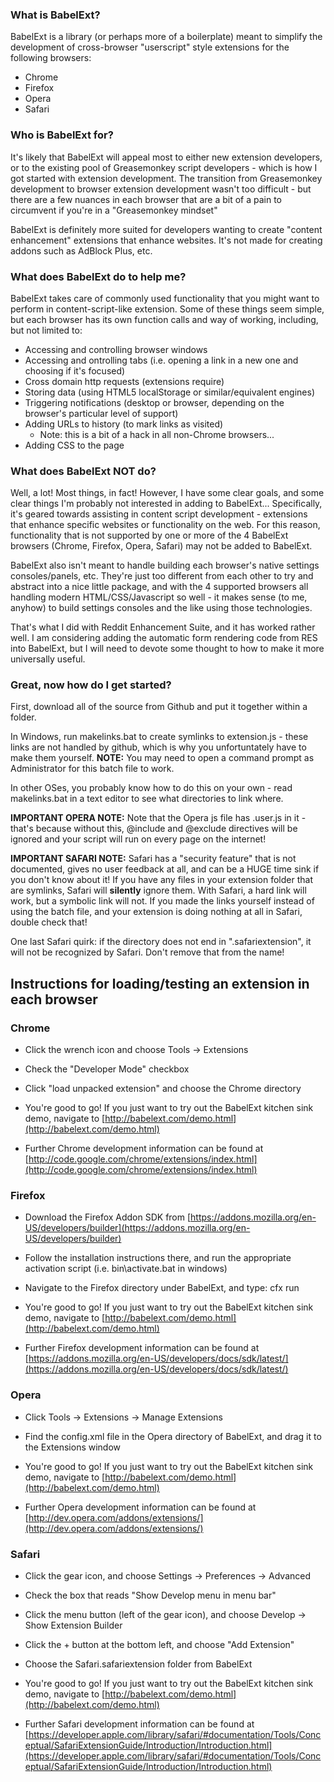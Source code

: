 ### What is BabelExt? ###

BabelExt is a library (or perhaps more of a boilerplate) meant to simplify the
development of cross-browser "userscript" style extensions for the following browsers:

- Chrome
- Firefox
- Opera
- Safari

### Who is BabelExt for? ###

It's likely that BabelExt will appeal most to either new extension developers, or
to the existing pool of Greasemonkey script developers - which is how I got started
with extension development.  The transition from Greasemonkey development to browser
extension development wasn't too difficult - but there are a few nuances in each
browser that are a bit of a pain to circumvent if you're in a "Greasemonkey mindset"

BabelExt is definitely more suited for developers wanting to create "content enhancement"
extensions that enhance websites.  It's not made for creating addons such as AdBlock Plus, etc.

### What does BabelExt do to help me? ###

BabelExt takes care of commonly used functionality that you might want to perform
in content-script-like extension.  Some of these things seem simple, but each browser
has its own function calls and way of working, including, but not limited to:

- Accessing and controlling browser windows
- Accessing and ontrolling tabs (i.e. opening a link in a new one and choosing if it's focused)
- Cross domain http requests (extensions require)
- Storing data (using HTML5 localStorage or similar/equivalent engines)
- Triggering notifications (desktop or browser, depending on the browser's particular level of support)
- Adding URLs to history (to mark links as visited)
	- Note: this is a bit of a hack in all non-Chrome browsers...
- Adding CSS to the page

### What does BabelExt NOT do? ###

Well, a lot! Most things, in fact! However, I have some clear goals, and some clear
things I'm probably not interested in adding to BabelExt... Specifically, it's geared
towards assisting in content script development - extensions that enhance specific
websites or functionality on the web.  For this reason, functionality that is not supported
by one or more of the 4 BabelExt browsers (Chrome, Firefox, Opera, Safari) may not be added
to BabelExt.

BabelExt also isn't meant to handle building each browser's native settings consoles/panels, etc.
They're just too different from each other to try and abstract into a nice little package,
and with the 4 supported browsers all handling modern HTML/CSS/Javascript so well - it makes
sense (to me, anyhow) to build settings consoles and the like using those technologies.

That's what I did with Reddit Enhancement Suite, and it has worked rather well. I am considering
adding the automatic form rendering code from RES into BabelExt, but I will need to devote some
thought to how to make it more universally useful.

### Great, now how do I get started? ###

First, download all of the source from Github and put it together within a folder.

In Windows, run makelinks.bat to create symlinks to extension.js - these links are not
handled by github, which is why you unfortuntately have to make them yourself. 
**NOTE:** You may need to open a command prompt as Administrator for this batch file to
work.

In other OSes, you probably know how to do this on your own - read makelinks.bat in a
text editor to see what directories to link where.

**IMPORTANT OPERA NOTE:** Note that the Opera js file has .user.js in it - that's because without this,
@include and @exclude directives will be ignored and your script will run on every page on
the internet!

**IMPORTANT SAFARI NOTE:** Safari has a "security feature" that is not documented, gives no user
feedback at all, and can be a HUGE time sink if you don't know about it!  If you have any
files in your extension folder that are symlinks, Safari will **silently** ignore them.
With Safari, a hard link will work, but a symbolic link will not.  If you made the links
yourself instead of using the batch file, and your extension is doing nothing at all in
Safari, double check that!

One last Safari quirk: if the directory does not end in ".safariextension", it will not be
recognized by Safari. Don't remove that from the name!

## Instructions for loading/testing an extension in each browser ##

### Chrome ###

- Click the wrench icon and choose Tools -> Extensions

- Check the "Developer Mode" checkbox

- Click "load unpacked extension" and choose the Chrome directory

- You're good to go! If you just want to try out the BabelExt kitchen sink demo, navigate to [http://babelext.com/demo.html](http://babelext.com/demo.html)

- Further Chrome development information can be found at [http://code.google.com/chrome/extensions/index.html](http://code.google.com/chrome/extensions/index.html)

### Firefox ###

- Download the Firefox Addon SDK from [https://addons.mozilla.org/en-US/developers/builder](https://addons.mozilla.org/en-US/developers/builder)

- Follow the installation instructions there, and run the appropriate activation script (i.e. bin\activate.bat in windows)

- Navigate to the Firefox directory under BabelExt, and type: cfx run

- You're good to go! If you just want to try out the BabelExt kitchen sink demo, navigate to [http://babelext.com/demo.html](http://babelext.com/demo.html)

- Further Firefox development information can be found at [https://addons.mozilla.org/en-US/developers/docs/sdk/latest/](https://addons.mozilla.org/en-US/developers/docs/sdk/latest/)

### Opera ###

- Click Tools -> Extensions -> Manage Extensions

- Find the config.xml file in the Opera directory of BabelExt, and drag it to the Extensions window

- You're good to go! If you just want to try out the BabelExt kitchen sink demo, navigate to [http://babelext.com/demo.html](http://babelext.com/demo.html)

- Further Opera development information can be found at [http://dev.opera.com/addons/extensions/](http://dev.opera.com/addons/extensions/)


### Safari ###

- Click the gear icon, and choose Settings -> Preferences -> Advanced

- Check the box that reads "Show Develop menu in menu bar"

- Click the menu button (left of the gear icon), and choose Develop -> Show Extension Builder

- Click the + button at the bottom left, and choose "Add Extension"

- Choose the Safari.safariextension folder from BabelExt

- You're good to go! If you just want to try out the BabelExt kitchen sink demo, navigate to [http://babelext.com/demo.html](http://babelext.com/demo.html)

- Further Safari development information can be found at [https://developer.apple.com/library/safari/#documentation/Tools/Conceptual/SafariExtensionGuide/Introduction/Introduction.html](https://developer.apple.com/library/safari/#documentation/Tools/Conceptual/SafariExtensionGuide/Introduction/Introduction.html)